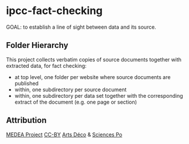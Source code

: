 # ipcc-fact-checking

GOAL: to establish a line of sight between data and its source.

## Folder Hierarchy

This project collects verbatim copies of source documents
together with extracted data, for fact checking:

* at top level, one folder per website
  where source documents are published
* within, one subdirectory per source document
* within, one subdirectory per data set together
  with the corresponding extract of the document
  (e.g. one page or section)

## Attribution

[MEDEA Project][MEDEA]
[CC-BY][] [Arts Déco][Arts Deco] & [Sciences Po][Medialab]

[MEDEA]: http://www.projetmedea.fr/
[CC-BY]: https://creativecommons.org/licenses/by/4.0/
         "Creative Commons Attribution 4.0 International"
[Arts Deco]: http://www.ensad.fr/en
             "École Nationale Supérieure des Arts Décoratifs"
[Medialab]: http://www.medialab.sciences-po.fr/
               "Sciences Po Médialab"

